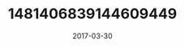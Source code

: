 ---
title: "1481406839144609449"
cover: "2017-03-30 06.57.58 1481406839144609449_46248401"
photo: "2017-03-30 06.57.58 1481406839144609449_46248401"
date: "2017-03-30"
type: "photo"
---